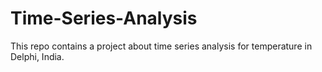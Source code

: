# Time-Series-Analysis
This repo contains a project about time series analysis for temperature in Delphi, India.
